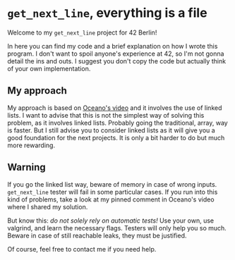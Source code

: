 # `get_next_line`, everything is a file

Welcome to my `get_next_line` project for 42 Berlin!

In here you can find my code and a brief explanation on how I wrote this program. I don't want to spoil anyone's experience at 42, so I'm not gonna detail the ins and outs. I suggest you don't copy the code but actually think of your own implementation.

## My approach
My approach is based on [Oceano's video](https://youtu.be/8E9siq7apUU) and it involves the use of linked lists. I want to advise that this is not the simplest way of solving this problem, as it involves linked lists. Probably going the traditional, array, way is faster. But I still advise you to consider linked lists as it will give you a good foundation for the next projects. It is only a bit harder to do but much more rewarding.

## Warning
If you go the linked list way, beware of memory in case of wrong inputs. `get_next_line` tester will fail in some particular cases. If you run into this kind of problems, take a look at my pinned comment in Oceano's video where I shared my solution.

But know this: *do not solely rely on automatic tests!* Use your own, use valgrind, and learn the necessary flags. Testers will only help you so much. Beware in case of still reachable leaks, they must be justified.

Of course, feel free to contact me if you need help.
